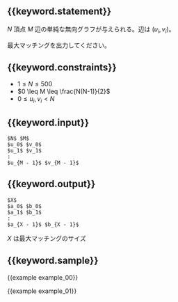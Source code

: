 ## {{keyword.statement}}
$N$ 頂点 $M$ 辺の単純な無向グラフが与えられる。辺は $(u_i, v_i)$。

最大マッチングを出力してください。

## {{keyword.constraints}}

- $1 \leq N \leq 500$
- $0 \leq M \leq \frac{N(N-1)}{2}$
- $0 \leq u_i, v_i < N$

## {{keyword.input}}

~~~
$N$ $M$
$u_0$ $v_0$
$u_1$ $v_1$
:
$u_{M - 1}$ $v_{M - 1}$
~~~

## {{keyword.output}}

~~~
$X$
$a_0$ $b_0$
$a_1$ $b_1$
:
$a_{X - 1}$ $b_{X - 1}$
~~~

$X$ は最大マッチングのサイズ

## {{keyword.sample}}

{{example example_00}}

{{example example_01}}
